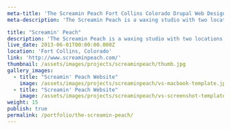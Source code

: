 ```yaml
---
meta-title: 'The Screamin Peach Fort Collins Colorado Drupal Web Design Portfolio'
meta-description: 'The Screamin Peach is a waxing studio with two locations in Fort Collins, Colorado.'

title: "Screamin' Peach"
description: 'The Screamin Peach is a waxing studio with two locations in Fort Collins, Colorado. They provide the utmost level of customer service to our clients with guarantee satisfaction.'
live_date: 2013-06-01T00:00:00.000Z
location: 'Fort Collins, Colorado'
link: 'http://www.screaminpeach.com/'
thumbnail: /assets/images/projects/screaminpeach/thumb.jpg
gallery_images:
  - title: "Screamin' Peach Website"
    image: /assets/images/projects/screaminpeach/vs-macbook-template.jpg
  - title: "Screamin' Peach Website"
    image: /assets/images/projects/screaminpeach/vs-screenshot-template.jpg
weight: 15
publish: true
permalink: /portfolio/the-screamin-peach/
---
```

